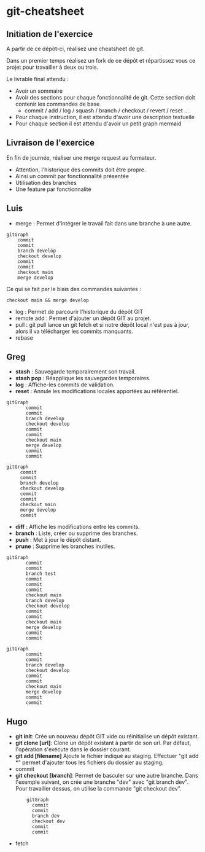 # git-cheatsheet

## Initiation de l'exercice

A partir de ce dépôt-ci, réalisez une cheatsheet de git. 

Dans un premier temps réalisez un fork de ce dépôt et répartissez vous ce projet pour travailler à deux ou trois. 

Le livrable final attendu :
- Avoir un sommaire
- Avoir des sections pour chaque fonctionnalité de git. Cette section doit contenir les commandes de base 
	- commit / add / log / squash / branch / checkout / revert / reset ...
- Pour chaque instruction, il est attendu d'avoir une description textuelle
- Pour chaque section il est attendu d'avoir un petit graph mermaid

## Livraison de l'exercice

En fin de journée, réaliser une merge request au formateur. 
  - Attention, l'historique des commits doit être propre. 
  - Ainsi un commit par fonctionnalité présentée
  - Utilisation des branches
  - Une feature par fonctionnalité



## Luis

- merge : Permet d'intégrer le travail fait dans une branche à une autre.
```mermaid
gitGraph
    commit
    commit
    branch develop
    checkout develop
    commit
    commit
    checkout main
    merge develop
```

Ce qui se fait par le biais des commandes suivantes :


```shell
checkout main && merge develop
```

- log : Permet de parcourir l'historique du dépôt GIT
- remote add : Permet d'ajouter un dépôt GIT au projet.
- pull : git pull lance un git fetch et si notre dépôt local n'est pas à jour, alors il va télécharger les commits manquants.
- rebase



## Greg

- **stash** : Sauvegarde temporairement son travail.
- **stash pop** : Réapplique les sauvegardes temporaires.
- **log** : Affiche-les commits de validation.
- **reset** : Annule les modifications locales apportées au référentiel.
  
```mermaid
gitGraph
       commit
       commit
       branch develop
       checkout develop
       commit
       commit
       checkout main
       merge develop
       commit
       commit
  ```
  ```mermaid
gitGraph
       commit
       commit
       branch develop
       checkout develop
       commit
       commit
       checkout main
       merge develop
       commit
  ```
- **diff** : Affiche les modifications entre les commits.
- **branch** : Liste, créer ou supprime des branches.
- **push** : Met à jour le dépôt distant.
- **prune** : Supprime les branches inutiles.
```mermaid
gitGraph
       commit
       commit
       branch test
       commit
       commit
       commit
       checkout main
       branch develop
       checkout develop
       commit
       commit
       checkout main
       merge develop
       commit
       commit
  ```
```mermaid
gitGraph
       commit
       commit
       branch develop
       checkout develop
       commit
       commit
       checkout main
       merge develop
       commit
       commit
  ```

## Hugo

- **git init**: Crée un nouveau dépôt GIT vide ou réinitialise un dépôt existant.
- **git clone [url]**: Clone un dépôt existant à partir de son url. Par défaut, l'opération s'exécute dans le dossier courant.
- **git add [filename]** Ajoute le fichier indiqué au staging. Effectuer "git add *" permet d'ajouter tous les fichiers du dossier au   staging.
- commit
- **git checkout [branch]**: Permet de basculer sur une autre branche. Dans l'exemple suivant, on crée une branche "dev" avec "git branch dev". Pour travailler dessus, on utilise la commande "git checkout dev".
  ```mermaid
      gitGraph
        commit
        commit
        branch dev
        checkout dev
        commit
        commit
  ```
- fetch